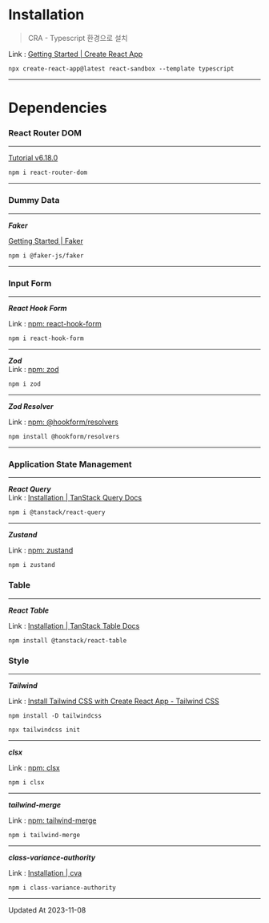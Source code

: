 # Installation

> CRA - Typescript 환경으로 설치

Link : [Getting Started | Create React App](https://create-react-app.dev/docs/getting-started/)

```
npx create-react-app@latest react-sandbox --template typescript
```

---

# Dependencies

### React Router DOM

---

[Tutorial v6.18.0](https://reactrouter.com/en/main/start/tutorial)

```
npm i react-router-dom
```

---

### Dummy Data

---

**_Faker_**

[Getting Started | Faker](https://fakerjs.dev/guide/)

```
npm i @faker-js/faker
```

---

### Input Form

---

**_React Hook Form_**

Link : [npm: react-hook-form](https://www.npmjs.com/package/react-hook-form)

```
npm i react-hook-form
```

---

**_Zod_**  
Link : [npm: zod](https://www.npmjs.com/package/zod)

```
npm i zod
```

---

**_Zod Resolver_**

Link : [npm: @hookform/resolvers](https://www.npmjs.com/package/@hookform/resolvers)

```
npm install @hookform/resolvers
```

---

### Application State Management

---

**_React Query_**  
Link : [Installation | TanStack Query Docs](https://tanstack.com/query/latest/docs/react/installation)

```
npm i @tanstack/react-query
```

---

**_Zustand_**

Link : [npm: zustand](https://www.npmjs.com/package/zustand)

```
npm i zustand
```

### Table

---

**_React Table_**

Link : [Installation | TanStack Table Docs](https://tanstack.com/table/v8/docs/guide/installation)

```
npm install @tanstack/react-table
```

### Style

---

**_Tailwind_**

Link : [Install Tailwind CSS with Create React App - Tailwind CSS](https://tailwindcss.com/docs/guides/create-react-app)

```
npm install -D tailwindcss

npx tailwindcss init
```

---

**_clsx_**

Link : [npm: clsx](https://www.npmjs.com/package/clsx)

```
npm i clsx
```

---

**_tailwind-merge_**

Link : [npm: tailwind-merge](https://www.npmjs.com/package/tailwind-merge)

```
npm i tailwind-merge
```

---

**_class-variance-authority_**

Link : [Installation | cva](https://cva.style/docs/getting-started/installation)

```
npm i class-variance-authority
```

---

Updated At 2023-11-08